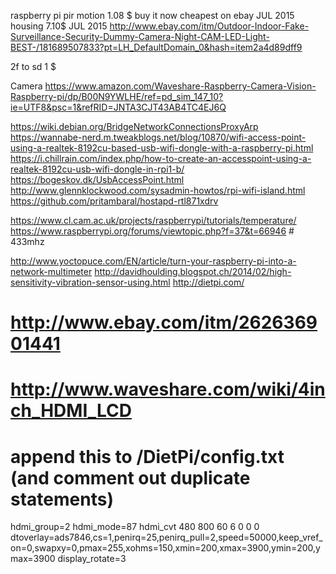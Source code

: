 raspberry pi pir motion 1.08 $ buy it now cheapest on ebay JUL 2015
housing 7.10$ JUL 2015
http://www.ebay.com/itm/Outdoor-Indoor-Fake-Surveillance-Security-Dummy-Camera-Night-CAM-LED-Light-BEST-/181689507833?pt=LH_DefaultDomain_0&hash=item2a4d89dff9


2f to sd 1 $


Camera
https://www.amazon.com/Waveshare-Raspberry-Camera-Vision-Raspberry-pi/dp/B00N9YWLHE/ref=pd_sim_147_10?ie=UTF8&psc=1&refRID=JNTA3CJT43AB4TC4EJ6Q


https://wiki.debian.org/BridgeNetworkConnectionsProxyArp
https://wannabe-nerd.m.tweakblogs.net/blog/10870/wifi-access-point-using-a-realtek-8192cu-based-usb-wifi-dongle-with-a-raspberry-pi.html
https://i.chillrain.com/index.php/how-to-create-an-accesspoint-using-a-realtek-8192cu-usb-wifi-dongle-in-rpi1-b/
https://bogeskov.dk/UsbAccessPoint.html
http://www.glennklockwood.com/sysadmin-howtos/rpi-wifi-island.html
https://github.com/pritambaral/hostapd-rtl871xdrv



https://www.cl.cam.ac.uk/projects/raspberrypi/tutorials/temperature/ 
https://www.raspberrypi.org/forums/viewtopic.php?f=37&t=66946 # 433mhz

http://www.yoctopuce.com/EN/article/turn-your-raspberry-pi-into-a-network-multimeter
http://davidhoulding.blogspot.ch/2014/02/high-sensitivity-vibration-sensor-using.html
http://dietpi.com/

# http://www.ebay.com/itm/262636901441
# http://www.waveshare.com/wiki/4inch_HDMI_LCD
# append this to /DietPi/config.txt (and comment out duplicate statements)
hdmi_group=2
hdmi_mode=87
hdmi_cvt 480 800 60 6 0 0 0
dtoverlay=ads7846,cs=1,penirq=25,penirq_pull=2,speed=50000,keep_vref_on=0,swapxy=0,pmax=255,xohms=150,xmin=200,xmax=3900,ymin=200,ymax=3900
display_rotate=3
